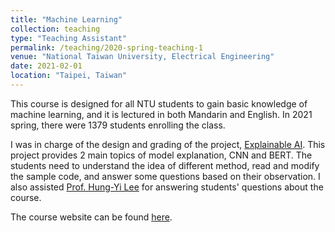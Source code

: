 ```yaml
---
title: "Machine Learning"
collection: teaching
type: "Teaching Assistant"
permalink: /teaching/2020-spring-teaching-1
venue: "National Taiwan University, Electrical Engineering"
date: 2021-02-01
location: "Taipei, Taiwan"
---
```


This course is designed for all NTU students to gain basic knowledge of machine learning, and it is lectured in both Mandarin and English. In 2021 spring, there were 1379 students enrolling the class. 

I was in charge of the design and grading of the project, [Explainable AI](https://github.com/ga642381/ML2021-Spring/tree/main/HW09). This project provides 2 main topics of model explanation, CNN and BERT. The students need to understand the idea of different method, read and modify the sample code, and answer some questions based on their observation.  I also assisted [Prof. Hung-Yi Lee](https://speech.ee.ntu.edu.tw/~hylee/index.html) for answering students' questions about the course.

The course website can be found [here](https://speech.ee.ntu.edu.tw/~hylee/ml/2021-spring.html).

